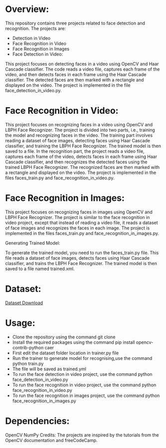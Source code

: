 <h1>Overview:</h1>
<p>This repository contains three projects related to face detection and recognition. The projects are:</p>

<ul>
<li> Detection in Video</li>
<li>Face Recognition in Video</li>
<li>Face Recognition in Images</li>
<li>Face Detection in Video:</li>
</ul>
<p>This project focuses on detecting faces in a video using OpenCV and Haar Cascade classifier. The code reads a video file, captures each frame of the video, and then detects faces in each frame using the Haar Cascade classifier. The detected faces are then marked with a rectangle and displayed on the video. The project is implemented in the file face_detection_in_video.py.</p>

<h1>Face Recognition in Video:</h1>
<p>This project focuses on recognizing faces in a video using OpenCV and LBPH Face Recognizer. The project is divided into two parts, i.e., training the model and recognizing faces in the video. The training part involves reading a dataset of face images, detecting faces using Haar Cascade classifier, and training the LBPH Face Recognizer. The trained model is then saved to a file. In the recognition part, the project reads a video file, captures each frame of the video, detects faces in each frame using Haar Cascade classifier, and then recognizes the detected faces using the trained LBPH Face Recognizer. The recognized faces are then marked with a rectangle and displayed on the video. The project is implemented in the files faces_train.py and face_recognition_in_video.py.</p>

<h1>Face Recognition in Images:</h1>
<p>This project focuses on recognizing faces in images using OpenCV and LBPH Face Recognizer. The project is similar to the face recognition in video project, except that instead of reading a video file, it reads a dataset of face images and recognizes the faces in each image. The project is implemented in the files faces_train.py and face_recognition_in_images.py.</p>

Generating Trained Model:
<p>To generate the trained model, you need to run the faces_train.py file. This file reads a dataset of face images, detects faces using Haar Cascade classifier, and trains the LBPH Face Recognizer. The trained model is then saved to a file named trained.xml.

<h1>Dataset:</h1>
<a href="https://www.kaggle.com/datasets/vishesh1412/celebrity-face-image-dataset?resource=download">Dataset Download</a>
  
<h1>Usage:</h1>
<ul>
<li>Clone the repository using the command git clone <repository_url></li>
<li>Install the required packages using the command pip install opencv-contrib-python caer</li>
<li>First edit the dataset folder location in trainer.py file </li>
<li>Run the trainer to generate model for recognising,use the command python train.py</li>
<li>The file will be saved as trained.yml</li>
<li>To run the face detection in video project, use the command python face_detection_in_video.py <video_path></li>
<li>To run the face recognition in video project, use the command python face_recognition_in_video.py <video_path></li>
<li>To run the face recognition in images project, use the command python face_recognition_in_images.py</li>
</ul>
<h1>Dependencies:</h1>
OpenCV
NumPy
Credits:
The projects are inspired by the tutorials from the OpenCV documentation and freeCodeCamp.
